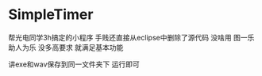 # SimpleTimer
帮光电同学3h搞定的小程序 手贱还直接从eclipse中删除了源代码 没啥用 图一乐 助人为乐 没多高要求 就满足基本功能

讲exe和wav保存到同一文件夹下 运行即可
